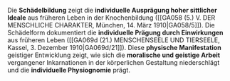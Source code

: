 
Die **Schädelbildung** zeigt die **individuelle Ausprägung hoher sittlicher Ideale** aus früheren Leben in der Knochenbildung ([[GA058 (5.) V. DER MENSCHLICHE CHARAKTER, München, 14. März 1910|GA058/5]]). Die Schädelform dokumentiert die **individuelle Prägung durch Einwirkungen** aus früheren Leben ([[GA069d (21.) MENSCHENSEELE UND TIERSEELE, Kassel, 3. Dezember 1910|GA069d/21]]). Diese **physische Manifestation** geistiger Entwicklung zeigt, wie sich die **moralische und geistige Arbeit** vergangener Inkarnationen in der körperlichen Gestaltung niederschlägt und die **individuelle Physiognomie** prägt.
